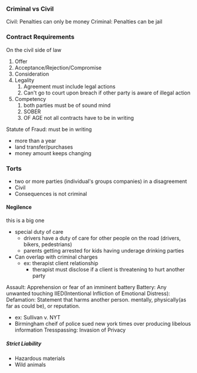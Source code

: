 ### Criminal vs Civil
Civil: Penalties can only be money
Criminal: Penalties can be jail


### Contract Requirements
On the civil side of law
1. Offer
2. Acceptance/Rejection/Compromise
3. Consideration
4. Legality
	1. Agreement must include legal actions
	2. Can't go to court upon breach if other party is aware of illegal action
5. Competency
	1. both parties must be of sound mind
	2. SOBER
	3. OF AGE
not all contracts have to be in writing

Statute of Fraud: must be in writing
- more than a year
- land transfer/purchases
- money amount keeps changing


### Torts
- two or more parties (individual's groups companies) in a disagreement
- Civil
- Consequences is not criminal

#### Negilence
this is a big one
- special duty of care
	- drivers have a duty of care for other people on the road (drivers, bikers, pedestrians)
	- parents getting arrested for kids having underage drinking parties
- Can overlap with criminal charges
	- ex: therapist client relationship
		- therapist must disclose if a client is threatening to hurt another party 

Assault: Apprehension or fear of an imminent battery
Battery: Any unwanted touching
IIED(Intentional Infliction of Emotional Distress): 
Defamation: Statement that harms another person. mentally, physically(as far as could be), or reputation.
- ex: Sullivan v. NYT
- Birmingham cheif of police sued new york times over producing libelous information
Tresspassing:
Invasion of Privacy

##### Strict Liability
- Hazardous materials
- Wild animals